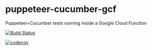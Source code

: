 # puppeteer-cucumber-gcf
Puppeteer+Cucumber tests running inside a Google Cloud Function

[![Build Status](https://dev.azure.com/monch1962/monch1962/_apis/build/status/monch1962.puppeteer-cucumber-gcf?branchName=master)](https://dev.azure.com/monch1962/monch1962/_build/latest?definitionId=4&branchName=master)

[![codecov](https://codecov.io/gh/monch1962/puppeteer-cucumber-gcf/branch/master/graph/badge.svg)](https://codecov.io/gh/monch1962/puppeteer-cucumber-gcf)
